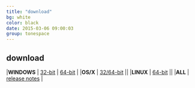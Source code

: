 ```yaml
---
title: "download"
bg: white
color: black
date: 2015-03-06 09:00:03
group: tonespace
---
```



## download




|**WINDOWS** | <a class="button button-primary u-fixed-width-10" href="/en/download/tonespace-2.5.544-win-32bit.zip">32-bit</a> | <a class="button button-primary u-fixed-width-10" href="/en/download/tonespace-2.5.544-win-64bit.zip">64-bit</a> | 
|**OS/X**    | <a class="button button-primary u-fixed-width-10" href="/en/download/tonespace-2.5.544-macosx.zip">32/64-bit</a> || 
|**LINUX**   | <a class="button button-primary u-fixed-width-10" href="/en/download/tonespace-2.5.544-linux-64bit.zip">64-bit</a> ||
|**ALL**     | [release notes](/en/download/readme.tonespace.html)         |

